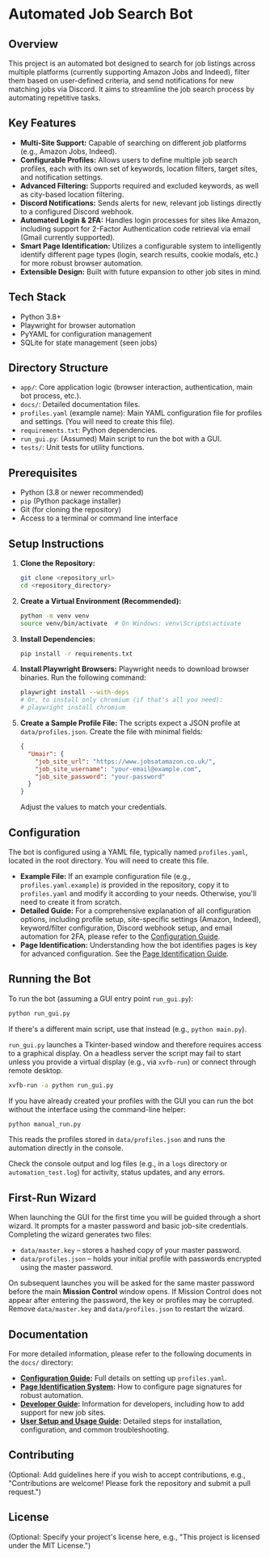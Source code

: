 # Automated Job Search Bot

## Overview

This project is an automated bot designed to search for job listings across multiple platforms (currently supporting Amazon Jobs and Indeed), filter them based on user-defined criteria, and send notifications for new matching jobs via Discord. It aims to streamline the job search process by automating repetitive tasks.

## Key Features

-   **Multi-Site Support:** Capable of searching on different job platforms (e.g., Amazon Jobs, Indeed).
-   **Configurable Profiles:** Allows users to define multiple job search profiles, each with its own set of keywords, location filters, target sites, and notification settings.
-   **Advanced Filtering:** Supports required and excluded keywords, as well as city-based location filtering.
-   **Discord Notifications:** Sends alerts for new, relevant job listings directly to a configured Discord webhook.
-   **Automated Login & 2FA:** Handles login processes for sites like Amazon, including support for 2-Factor Authentication code retrieval via email (Gmail currently supported).
-   **Smart Page Identification:** Utilizes a configurable system to intelligently identify different page types (login, search results, cookie modals, etc.) for more robust browser automation.
-   **Extensible Design:** Built with future expansion to other job sites in mind.

## Tech Stack

-   Python 3.8+
-   Playwright for browser automation
-   PyYAML for configuration management
-   SQLite for state management (seen jobs)

## Directory Structure

-   `app/`: Core application logic (browser interaction, authentication, main bot process, etc.).
-   `docs/`: Detailed documentation files.
-   `profiles.yaml` (example name): Main YAML configuration file for profiles and settings. (You will need to create this file).
-   `requirements.txt`: Python dependencies.
-   `run_gui.py`: (Assumed) Main script to run the bot with a GUI.
-   `tests/`: Unit tests for utility functions.

## Prerequisites

-   Python (3.8 or newer recommended)
-   `pip` (Python package installer)
-   Git (for cloning the repository)
-   Access to a terminal or command line interface

## Setup Instructions

1.  **Clone the Repository:**
    ```bash
    git clone <repository_url>
    cd <repository_directory>
    ```

2.  **Create a Virtual Environment (Recommended):**
    ```bash
    python -m venv venv
    source venv/bin/activate  # On Windows: venv\Scripts\activate
    ```

3.  **Install Dependencies:**
    ```bash
    pip install -r requirements.txt
    ```

4.  **Install Playwright Browsers:**
    Playwright needs to download browser binaries. Run the following command:
    ```bash
    playwright install --with-deps
    # Or, to install only chromium (if that's all you need):
    # playwright install chromium
    ```

5.  **Create a Sample Profile File:**
    The scripts expect a JSON profile at `data/profiles.json`. Create the file with minimal fields:
    ```json
    {
      "Umair": {
        "job_site_url": "https://www.jobsatamazon.co.uk/",
        "job_site_username": "your-email@example.com",
        "job_site_password": "your-password"
      }
    }
    ```
    Adjust the values to match your credentials.

## Configuration

The bot is configured using a YAML file, typically named `profiles.yaml`, located in the root directory. You will need to create this file.

-   **Example File:** If an example configuration file (e.g., `profiles.yaml.example`) is provided in the repository, copy it to `profiles.yaml` and modify it according to your needs. Otherwise, you'll need to create it from scratch.
-   **Detailed Guide:** For a comprehensive explanation of all configuration options, including profile setup, site-specific settings (Amazon, Indeed), keyword/filter configuration, Discord webhook setup, and email automation for 2FA, please refer to the [Configuration Guide](./docs/configuration_guide.md).
-   **Page Identification:** Understanding how the bot identifies pages is key for advanced configuration. See the [Page Identification Guide](./docs/configuring_page_identification.md).

## Running the Bot

To run the bot (assuming a GUI entry point `run_gui.py`):
```bash
python run_gui.py
```
If there's a different main script, use that instead (e.g., `python main.py`).

`run_gui.py` launches a Tkinter-based window and therefore requires access to a
graphical display. On a headless server the script may fail to start unless you
provide a virtual display (e.g., via `xvfb-run`) or connect through remote
desktop.

```bash
xvfb-run -a python run_gui.py
```

If you have already created your profiles with the GUI you can run the bot
without the interface using the command-line helper:

```bash
python manual_run.py
```
This reads the profiles stored in `data/profiles.json` and runs the automation
directly in the console.

Check the console output and log files (e.g., in a `logs` directory or `automation_test.log`) for activity, status updates, and any errors.

## First-Run Wizard

When launching the GUI for the first time you will be guided through a short wizard. It prompts for a master password and basic job-site credentials. Completing the wizard generates two files:

- `data/master.key` – stores a hashed copy of your master password.
- `data/profiles.json` – holds your initial profile with passwords encrypted using the master password.

On subsequent launches you will be asked for the same master password before the main **Mission Control** window opens. If Mission Control does not appear after entering the password, the key or profiles may be corrupted. Remove `data/master.key` and `data/profiles.json` to restart the wizard.

## Documentation

For more detailed information, please refer to the following documents in the `docs/` directory:

-   **[Configuration Guide](./docs/configuration_guide.md):** Full details on setting up `profiles.yaml`.
-   **[Page Identification System](./docs/configuring_page_identification.md):** How to configure page signatures for robust automation.
-   **[Developer Guide](./docs/developer_guide.md):** Information for developers, including how to add support for new job sites.
-   **[User Setup and Usage Guide](./docs/user_guide_setup.md):** Detailed steps for installation, configuration, and common troubleshooting.

## Contributing

(Optional: Add guidelines here if you wish to accept contributions, e.g., "Contributions are welcome! Please fork the repository and submit a pull request.")

## License

(Optional: Specify your project's license here, e.g., "This project is licensed under the MIT License.")

